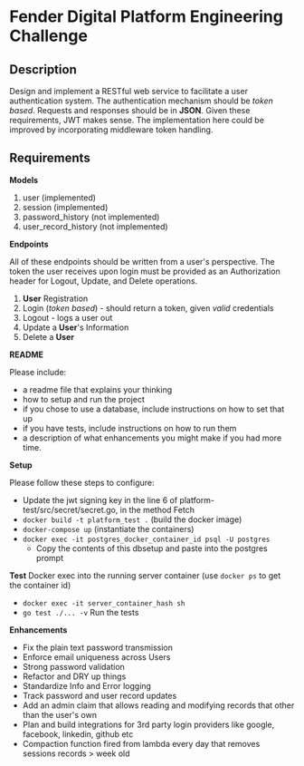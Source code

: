 # Fender Digital Platform Engineering Challenge

## Description

Design and implement a RESTful web service to facilitate a user authentication system. The authentication mechanism should be *token based*. Requests and responses should be in **JSON**.
Given these requirements, JWT makes sense.  The implementation here could be improved by incorporating middleware token handling.

## Requirements

**Models**

1. user (implemented)
2. session (implemented)
3. password_history (not implemented)
4. user_record_history (not implemented)

**Endpoints**

All of these endpoints should be written from a user's perspective. The token the user receives upon login must be provided as an Authorization header for Logout, Update, and Delete operations.

1. **User** Registration
2. Login (*token based*) - should return a token, given *valid* credentials
3. Logout - logs a user out
4. Update a **User**'s Information
5. Delete a **User**

**README**

Please include:
- a readme file that explains your thinking
- how to setup and run the project
- if you chose to use a database, include instructions on how to set that up
- if you have tests, include instructions on how to run them
- a description of what enhancements you might make if you had more time.

**Setup**

Please follow these steps to configure:
- Update the jwt signing key in the line 6 of platform-test/src/secret/secret.go, in the method Fetch
- `docker build -t platform_test .` (build the docker image)
- `docker-compose up` (instantiate the containers)
- `docker exec -it postgres_docker_container_id psql -U postgres`
  - Copy the contents of this dbsetup and paste into the postgres prompt

**Test**
Docker exec into the running server container (use `docker ps` to get the container id)
- `docker exec -it server_container_hash sh`
- `go test ./... -v` Run the tests

**Enhancements**
- Fix the plain text password transmission
- Enforce email uniqueness across Users
- Strong password validation
- Refactor and DRY up things
- Standardize Info and Error logging
- Track password and user record updates
- Add an admin claim that allows reading and modifying records that other than the user's own
- Plan and build integrations for 3rd party login providers like google, facebook, linkedin, github etc
- Compaction function fired from lambda every day that removes sessions records > week old
